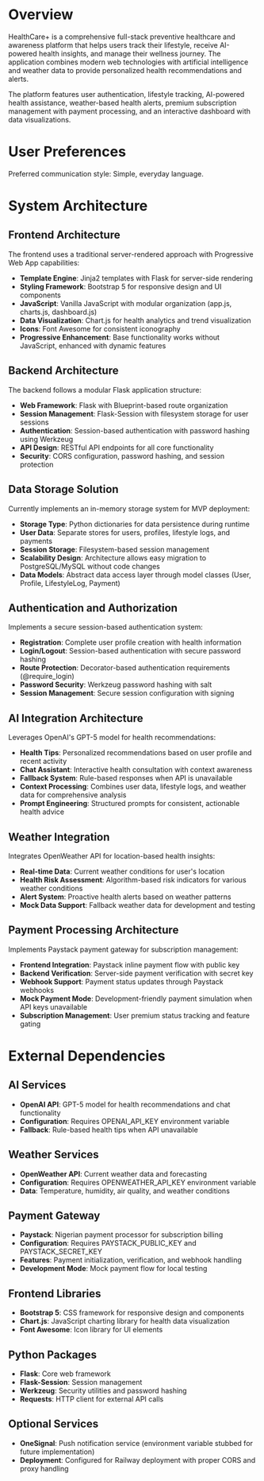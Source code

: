 # Overview

HealthCare+ is a comprehensive full-stack preventive healthcare and awareness platform that helps users track their lifestyle, receive AI-powered health insights, and manage their wellness journey. The application combines modern web technologies with artificial intelligence and weather data to provide personalized health recommendations and alerts.

The platform features user authentication, lifestyle tracking, AI-powered health assistance, weather-based health alerts, premium subscription management with payment processing, and an interactive dashboard with data visualizations.

# User Preferences

Preferred communication style: Simple, everyday language.

# System Architecture

## Frontend Architecture
The frontend uses a traditional server-rendered approach with Progressive Web App capabilities:
- **Template Engine**: Jinja2 templates with Flask for server-side rendering
- **Styling Framework**: Bootstrap 5 for responsive design and UI components
- **JavaScript**: Vanilla JavaScript with modular organization (app.js, charts.js, dashboard.js)
- **Data Visualization**: Chart.js for health analytics and trend visualization
- **Icons**: Font Awesome for consistent iconography
- **Progressive Enhancement**: Base functionality works without JavaScript, enhanced with dynamic features

## Backend Architecture
The backend follows a modular Flask application structure:
- **Web Framework**: Flask with Blueprint-based route organization
- **Session Management**: Flask-Session with filesystem storage for user sessions
- **Authentication**: Session-based authentication with password hashing using Werkzeug
- **API Design**: RESTful API endpoints for all core functionality
- **Security**: CORS configuration, password hashing, and session protection

## Data Storage Solution
Currently implements an in-memory storage system for MVP deployment:
- **Storage Type**: Python dictionaries for data persistence during runtime
- **User Data**: Separate stores for users, profiles, lifestyle logs, and payments
- **Session Storage**: Filesystem-based session management
- **Scalability Design**: Architecture allows easy migration to PostgreSQL/MySQL without code changes
- **Data Models**: Abstract data access layer through model classes (User, Profile, LifestyleLog, Payment)

## Authentication and Authorization
Implements a secure session-based authentication system:
- **Registration**: Complete user profile creation with health information
- **Login/Logout**: Session-based authentication with secure password hashing
- **Route Protection**: Decorator-based authentication requirements (@require_login)
- **Password Security**: Werkzeug password hashing with salt
- **Session Management**: Secure session configuration with signing

## AI Integration Architecture
Leverages OpenAI's GPT-5 model for health recommendations:
- **Health Tips**: Personalized recommendations based on user profile and recent activity
- **Chat Assistant**: Interactive health consultation with context awareness
- **Fallback System**: Rule-based responses when API is unavailable
- **Context Processing**: Combines user data, lifestyle logs, and weather data for comprehensive analysis
- **Prompt Engineering**: Structured prompts for consistent, actionable health advice

## Weather Integration
Integrates OpenWeather API for location-based health insights:
- **Real-time Data**: Current weather conditions for user's location
- **Health Risk Assessment**: Algorithm-based risk indicators for various weather conditions
- **Alert System**: Proactive health alerts based on weather patterns
- **Mock Data Support**: Fallback weather data for development and testing

## Payment Processing Architecture
Implements Paystack payment gateway for subscription management:
- **Frontend Integration**: Paystack inline payment flow with public key
- **Backend Verification**: Server-side payment verification with secret key
- **Webhook Support**: Payment status updates through Paystack webhooks
- **Mock Payment Mode**: Development-friendly payment simulation when API keys unavailable
- **Subscription Management**: User premium status tracking and feature gating

# External Dependencies

## AI Services
- **OpenAI API**: GPT-5 model for health recommendations and chat functionality
- **Configuration**: Requires OPENAI_API_KEY environment variable
- **Fallback**: Rule-based health tips when API unavailable

## Weather Services
- **OpenWeather API**: Current weather data and forecasting
- **Configuration**: Requires OPENWEATHER_API_KEY environment variable
- **Data**: Temperature, humidity, air quality, and weather conditions

## Payment Gateway
- **Paystack**: Nigerian payment processor for subscription billing
- **Configuration**: Requires PAYSTACK_PUBLIC_KEY and PAYSTACK_SECRET_KEY
- **Features**: Payment initialization, verification, and webhook handling
- **Development Mode**: Mock payment flow for local testing

## Frontend Libraries
- **Bootstrap 5**: CSS framework for responsive design and components
- **Chart.js**: JavaScript charting library for health data visualization
- **Font Awesome**: Icon library for UI elements

## Python Packages
- **Flask**: Core web framework
- **Flask-Session**: Session management
- **Werkzeug**: Security utilities and password hashing
- **Requests**: HTTP client for external API calls

## Optional Services
- **OneSignal**: Push notification service (environment variable stubbed for future implementation)
- **Deployment**: Configured for Railway deployment with proper CORS and proxy handling